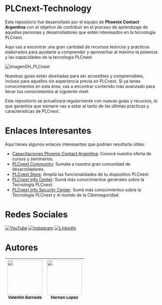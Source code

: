 # PLCnext-Technology
Este repositorio fue desarrollado por el equipo de **Phoenix Contact Argentina** con el objetivo de contribuir en el proceso de aprendizaje de aquellas personas y desarrolladores que estén interesados en la tecnología PLCnext.

Aquí vas a encontrar una gran cantidad de recursos teóricos y prácticos elaborados para ayudarte a comprender y aprovechar al máximo la potencia y las capacidades de la tecnología PLCnext.

![ImagenGH_PLCnext](https://github.com/PhoenixContactArgentina/PLCnext-Technology/assets/139789794/0932d04e-9026-4026-8b6b-fdaaecef6eca)

Nuestras guías están diseñadas para ser accesibles y comprensibles, incluso para aquellos sin experiencia previa en PLCnext. Si ya tenes conocimientos en esta área, vas a encontrar contenido más avanzado para llevar tus conocimientos al siguiente nivel.

Este repositorio se actualizará regularmente con nuevas guías y recursos, lo que garantiza que siempre vas a estar al tanto de las últimas prácticas y características de PLCnext.

# Enlaces Interesantes

Aquí tienes algunos enlaces interesantes que podrían resultarte útiles:

- [Capacitaciones Phoenix Contact Argentina](https://www.phoenixcontact.com/es-ar/capacitaciones): Conocé nuestra oferta de cursos y seminarios.
- [PLCnext Community](https://www.plcnext-community.net/): Sumate a nuestra gran comunidad de desarrolladores.
- [PLCnext Store](https://www.plcnextstore.com/world/): Ampliá las funcionalidades de tu dispositivo PLCnext.
- [PLCnext Info Center](https://www.plcnext.help/te/PLCnext_Engineer/Getting_started_with_PLCnext_Engineer.htm): Sumá más conocimientos generales sobre la Tecnología PLCnext.
- [PLCnext Info Security Center](https://security.plcnext.help/se/About/Home.htm): Sumá más conocimientos sobre la Tecnología PLCnext y el mundo de la Ciberseguridad.

# Redes Sociales

[![YouTube](https://img.shields.io/badge/YouTube-phoenixcontactargentina-red?style=for-the-badge&logo=youtube)](https://www.youtube.com/@phoenixcontactargentina/videos)
[![Instagram](https://img.shields.io/badge/Instagram-@phoenixcontactar-purple?style=for-the-badge&logo=instagram)](https://www.instagram.com/phoenixcontactar/)
[![LinkedIn](https://img.shields.io/badge/LinkedIn-phoenixcontact-blue?style=for-the-badge&logo=linkedin)](https://www.linkedin.com/company/phoenix-contact/)

# Autores

| [<img src="https://avatars.githubusercontent.com/valentinbarneda" width=115><br><sub>Valentin Barneda</sub>](https://github.com/valentinbarneda) | [<img src="https://avatars.githubusercontent.com/hernanlpz" width=115><br><sub>Hernan Lopez</sub>](https://github.com/hernanlpz) | 
| :---: | :---: | 

